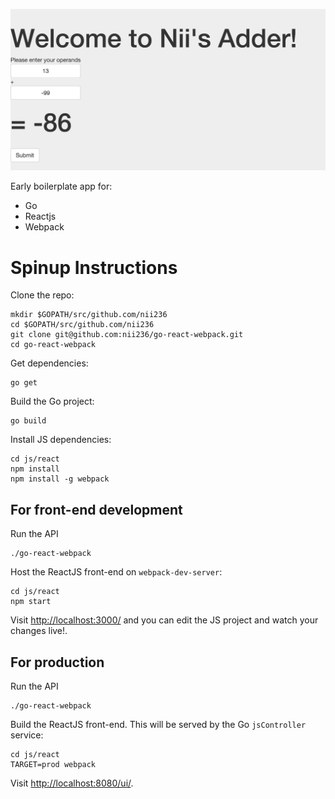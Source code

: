 ![Screenshot](/screenshots/adder.png)

Early boilerplate app for:

- Go
- Reactjs
- Webpack


# Spinup Instructions

Clone the repo:
```
mkdir $GOPATH/src/github.com/nii236
cd $GOPATH/src/github.com/nii236
git clone git@github.com:nii236/go-react-webpack.git
cd go-react-webpack
```

Get dependencies:
```
go get
```

 Build the Go project:
```
go build
```

Install JS dependencies:
```
cd js/react
npm install
npm install -g webpack
```

## For front-end development

Run the API
```
./go-react-webpack
```

Host the ReactJS front-end on `webpack-dev-server`:
```
cd js/react
npm start
```

Visit [http://localhost:3000/](http://localhost:3000/) and you can edit the JS project and watch your changes live!.

## For production

Run the API
```
./go-react-webpack
```

Build the ReactJS front-end. This will be served by the Go `jsController` service:
```
cd js/react
TARGET=prod webpack
```

Visit [http://localhost:8080/ui/](http://localhost:8080/ui/).
